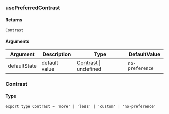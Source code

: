 ### usePreferredContrast

#### Returns
`Contrast`

#### Arguments
|Argument|Description|Type|DefaultValue|
|---|---|---|---|
|defaultState|default value|[Contrast](#contrast) \| undefined |`no-preference`|

### Contrast

#### Type

`export type Contrast = 'more' | 'less' | 'custom' | 'no-preference'`
